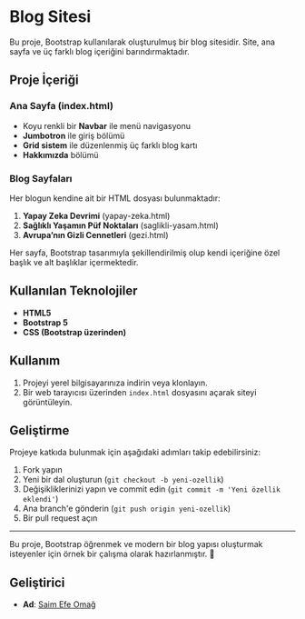 # Blog Sitesi

Bu proje, Bootstrap kullanılarak oluşturulmuş bir blog sitesidir. Site, ana sayfa ve üç farklı blog içeriğini barındırmaktadır.

## Proje İçeriği

### Ana Sayfa (index.html)
- Koyu renkli bir **Navbar** ile menü navigasyonu
- **Jumbotron** ile giriş bölümü
- **Grid sistem** ile düzenlenmiş üç farklı blog kartı
- **Hakkımızda** bölümü

### Blog Sayfaları
Her blogun kendine ait bir HTML dosyası bulunmaktadır:
1. **Yapay Zeka Devrimi** (yapay-zeka.html)
2. **Sağlıklı Yaşamın Püf Noktaları** (saglikli-yasam.html)
3. **Avrupa’nın Gizli Cennetleri** (gezi.html)

Her sayfa, Bootstrap tasarımıyla şekillendirilmiş olup kendi içeriğine özel başlık ve alt başlıklar içermektedir.

## Kullanılan Teknolojiler
- **HTML5**
- **Bootstrap 5**
- **CSS (Bootstrap üzerinden)**

## Kullanım
1. Projeyi yerel bilgisayarınıza indirin veya klonlayın.
2. Bir web tarayıcısı üzerinden `index.html` dosyasını açarak siteyi görüntüleyin.

## Geliştirme
Projeye katkıda bulunmak için aşağıdaki adımları takip edebilirsiniz:
1. Fork yapın
2. Yeni bir dal oluşturun (`git checkout -b yeni-ozellik`)
3. Değişikliklerinizi yapın ve commit edin (`git commit -m 'Yeni özellik eklendi'`)
4. Ana branch'e gönderin (`git push origin yeni-ozellik`)
5. Bir pull request açın

---

Bu proje, Bootstrap öğrenmek ve modern bir blog yapısı oluşturmak isteyenler için örnek bir çalışma olarak hazırlanmıştır. 🎯
 
   ## Geliştirici

- **Ad**: [Saim Efe Omağ](https://github.com/Efe774)
